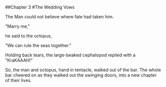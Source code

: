 ##Chapter 3
#The Wedding Vows

The Man could not believe where fate had taken him.

"Marry me,"

he said to the octopus,

"We can rule the seas together."

Holding back tears, the large-beaked cephalopod replied with a "KraKAAAH!"

So, the man and octopus, hand in tentacle, walked out of the bar.
The whole bar cheered on as they walked out the swinging doors, into a new chapter of their lives.
